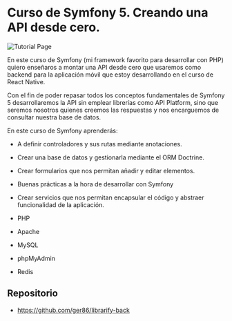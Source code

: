 #  Curso de Symfony 5. Creando una API desde cero.

  

![Tutorial Page](https://www.youtube.com/watch?v=cYCCCgrFSi4)

  

En este curso de Symfony (mi framework favorito para desarrollar con PHP) quiero enseñaros a montar una API desde cero que usaremos como backend para la aplicación móvil que estoy desarrollando en el curso de React Native.

Con el fin de poder repasar todos los conceptos fundamentales de Symfony 5 desarrollaremos la API sin emplear librerías como API Platform, sino que seremos nosotros quienes creemos las respuestas y nos encarguemos de consultar nuestra base de datos.

En este curso de Symfony aprenderás:

* A definir controladores y sus rutas mediante anotaciones.
* Crear una base de datos y gestionarla mediante el ORM Doctrine. 
* Crear formularios que nos permitan añadir y editar elementos. 
* Buenas prácticas a la hora de desarrollar con Symfony
* Crear servicios que nos permitan encapsular el código y abstraer funcionalidad de la aplicación.

* PHP
* Apache
* MySQL
* phpMyAdmin
* Redis

##  Repositorio
 
*  https://github.com/ger86/librarify-back